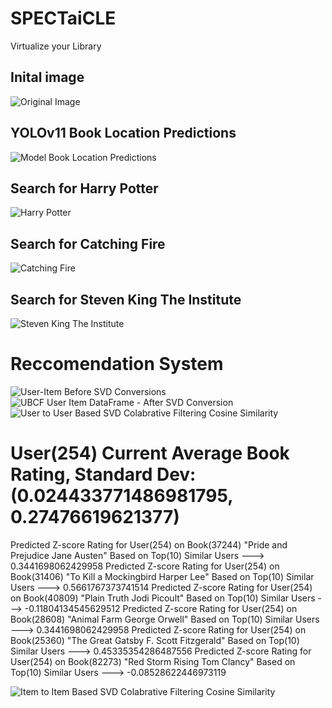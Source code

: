 # SPECTaiCLE
Virtualize your Library

## Inital image
![Original Image](https://github.com/user-attachments/assets/94e37c51-99e9-41c5-96f9-e5d7b7205b81)
## YOLOv11 Book Location Predictions
![Model Book Location Predictions](https://github.com/user-attachments/assets/9c8207fc-d1df-42e3-89ad-2c6d6b95d411)
## Search for Harry Potter
![Harry Potter](https://github.com/user-attachments/assets/e46bc801-5b66-46ba-829e-1826f9f5a0cc)
## Search for Catching Fire
![Catching Fire](https://github.com/user-attachments/assets/8a4f3506-ad1f-44ee-bcb6-f5b9a49e5f90)
## Search for Steven King The Institute
![Steven King The Institute](https://github.com/user-attachments/assets/172c13ca-8f00-495a-9eb5-d2b8244632f3)


# Reccomendation System
![User-Item Before SVD Conversions](https://github.com/user-attachments/assets/371a6d1b-c481-4f4a-896f-bbad09cea67c)
![UBCF User Item DataFrame - After SVD Conversion](https://github.com/user-attachments/assets/f342b7bc-961b-4cea-b615-897199f43fb0)
![User to User Based SVD Colabrative Filtering Cosine Similarity](https://github.com/user-attachments/assets/269257aa-cb0d-4a3f-9375-28d019bd6059)

# User(254) Current Average Book Rating, Standard Dev: (0.024433771486981795, 0.27476619621377)
Predicted Z-score Rating for User(254) on Book(37244) "Pride and Prejudice Jane Austen" Based on Top(10) Similar Users ---> 0.3441698062429958
Predicted Z-score Rating for User(254) on Book(31406) "To Kill a Mockingbird Harper Lee" Based on Top(10) Similar Users ---> 0.5661767373741514
Predicted Z-score Rating for User(254) on Book(40809) "Plain Truth Jodi Picoult" Based on Top(10) Similar Users ---> -0.11804134545629512
Predicted Z-score Rating for User(254) on Book(28608) "Animal Farm George Orwell" Based on Top(10) Similar Users ---> 0.3441698062429958
Predicted Z-score Rating for User(254) on Book(25360) "The Great Gatsby F. Scott Fitzgerald" Based on Top(10) Similar Users ---> 0.45335354286487556
Predicted Z-score Rating for User(254) on Book(82273) "Red Storm Rising Tom Clancy" Based on Top(10) Similar Users ---> -0.08528622446973119

![Item to Item Based SVD Colabrative Filtering Cosine Similarity](https://github.com/user-attachments/assets/ed4962d2-1fa0-486b-b828-6cb375e1cfef)
